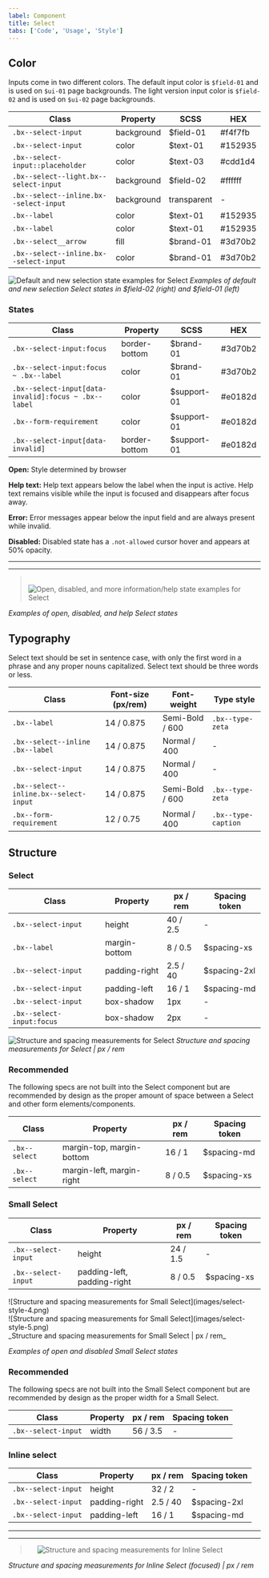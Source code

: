 ```yaml
---
label: Component
title: Select
tabs: ['Code', 'Usage', 'Style']
---
```


## Color

Inputs come in two different colors. The default input color is `$field-01` and is used on `$ui-01` page backgrounds. The light version input color is `$field-02` and is used on `$ui-02` page backgrounds.

| Class                                 | Property     | SCSS          | HEX     |
|---------------------------------------|--------------|---------------|---------|
|`.bx--select-input`                    | background   | $field-01     | #f4f7fb |
|`.bx--select-input`                    | color        | $text-01      | #152935 |
|`.bx--select-input::placeholder`       | color        | $text-03      | #cdd1d4 |
|`.bx--select--light.bx--select-input`  | background   | $field-02     | #ffffff |
|`.bx--select--inline.bx--select-input` | background   | transparent   | -       |
|`.bx--label`                           | color        | $text-01      | #152935 |
|`.bx--label`                           | color        | $text-01      | #152935 |
|`.bx--select__arrow`                   | fill         | $brand-01     | #3d70b2 |
|`.bx--select--inline.bx--select-input` | color        | $brand-01     | #3d70b2 |

![Default and new selection state examples for Select](images/select-style-1.png)
_Examples of default and new selection Select states in $field-02 (right) and $field-01 (left)_

### States

| Class                                              | Property      | SCSS          | HEX       |
|----------------------------------------------------|---------------|---------------|-----------|
|`.bx--select-input:focus`                           | border-bottom | $brand-01     | #3d70b2   |
|`.bx--select-input:focus ~ .bx--label`              | color         | $brand-01     | #3d70b2   |
|`.bx--select-input[data-invalid]:focus ~ .bx--label`| color         | $support-01   | #e0182d   |
|`.bx--form-requirement`                             | color         | $support-01   | #e0182d   |
|`.bx--select-input[data-invalid]`                   | border-bottom | $support-01   | #e0182d   |

**Open:** Style determined by browser

**Help text:** Help text appears below the label when the input is active. Help text remains visible while the input is focused and disappears after focus away.

**Error:** Error messages appear below the input field and are always present while invalid.

**Disabled:** Disabled state has a `.not-allowed` cursor hover and appears at 50% opacity.

---
***
> 
![Open, disabled, and more information/help state examples for Select](images/select-style-3.png)

_Examples of open, disabled, and help Select states_





## Typography

Select text should be set in sentence case, with only the first word in a phrase and any proper nouns capitalized. Select text should be three words or less.

| Class                                | Font-size (px/rem) | Font-weight     | Type style         |
|--------------------------------------|--------------------|-----------------|--------------------|
|`.bx--label`                          | 14 / 0.875         | Semi-Bold / 600 | `.bx--type-zeta`   |
|`.bx--select--inline .bx--label`      | 14 / 0.875         | Normal / 400    | -                  |
|`.bx--select-input`                   | 14 / 0.875         | Normal / 400    | -                  |
|`.bx--select--inline.bx--select-input`| 14 / 0.875         | Semi-Bold / 600 | `.bx--type-zeta`   |
|`.bx--form-requirement`               | 12 / 0.75          | Normal / 400    | `.bx--type-caption`|

## Structure

### Select

| Class                   | Property      | px / rem  | Spacing token |
|-------------------------|---------------|-----------|---------------|
|`.bx--select-input`      | height        | 40 / 2.5  | - |
|`.bx--label`             | margin-bottom | 8 / 0.5   | $spacing-xs   |
|`.bx--select-input`      | padding-right | 2.5 / 40  | $spacing-2xl  |
|`.bx--select-input`      | padding-left  | 16 / 1    | $spacing-md   |
|`.bx--select-input`      | box-shadow    | 1px       | - |
|`.bx--select-input:focus`| box-shadow    | 2px       | - |

![Structure and spacing measurements for Select](images/select-style-2.png)
_Structure and spacing measurements for Select | px / rem_

### Recommended

The following specs are not built into the Select component but are recommended by design as the proper amount of space between a Select and other form elements/components.

| Class       | Property                   | px / rem  | Spacing token |
|-------------|----------------------------|-----------|---------------|
|`.bx--select`| margin-top, margin-bottom  | 16 / 1    | $spacing-md   |
|`.bx--select`| margin-left, margin-right  | 8 / 0.5   | $spacing-xs   |





### Small Select

| Class             | Property                    | px / rem   | Spacing token |
|-------------------|-----------------------------|------------|---------------|
|`.bx--select-input`| height                      | 24 / 1.5   | - |
|`.bx--select-input`| padding-left, padding-right | 8 / 0.5    | $spacing-xs   |

<div data-insert-component="ImageGrid">
  <div>
    ![Structure and spacing measurements for Small Select](images/select-style-4.png)
  </div>
  <div>
    ![Structure and spacing measurements for Small Select](images/select-style-5.png)
  </div>
</div>
_Structure and spacing measurements for Small Select | px / rem_

_Examples of open and disabled Small Select states_

### Recommended

The following specs are not built into the Small Select component but are recommended by design as the proper width for a Small Select.

| Class             | Property                   | px / rem  | Spacing token |
|-------------------|----------------------------|-----------|---------------|
|`.bx--select-input`| width                      | 56 / 3.5  | - |


### Inline select

| Class               | Property      | px / rem   | Spacing token |
|---------------------|---------------|------------|---------------|
|`.bx--select-input`  | height        | 32 / 2     | - |
|`.bx--select-input`  | padding-right | 2.5 / 40   | $spacing-2xl  |
|`.bx--select-input`  | padding-left  | 16 / 1     | $spacing-md   |


---
***
> 
![Structure and spacing measurements for Inline Select](images/select-style-6.png)

_Structure and spacing measurements for Inline Select (focused) | px / rem_
